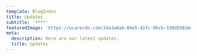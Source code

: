 ```yaml
---
template: BlogIndex
title: Updates
subtitle: '****'
featuredImage: 'https://ucarecdn.com/2da3a6ab-04e5-42fc-8bcb-330d55816df2/'
meta:
  description: Here are our latest updates.
  title: Updates
---
```


